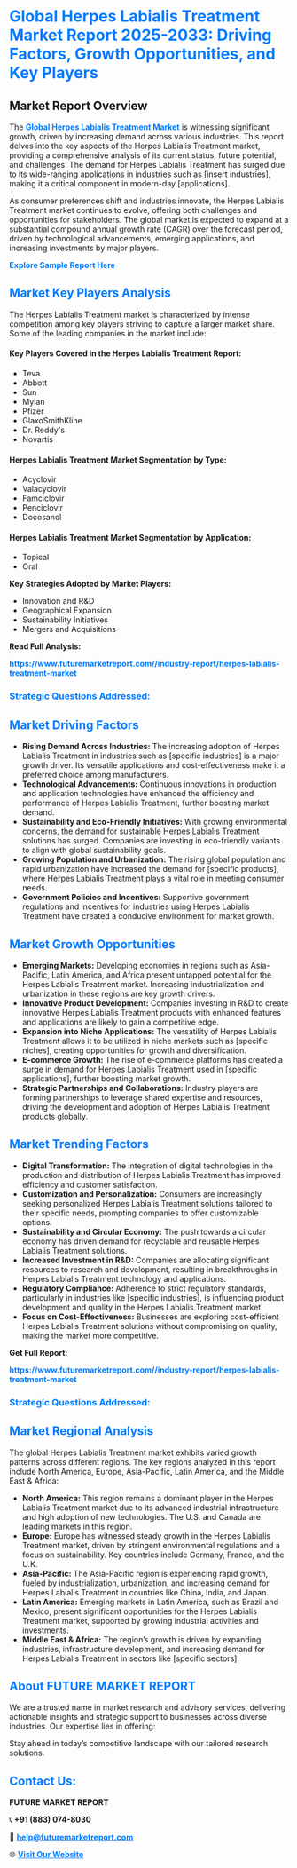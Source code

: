 <h1 style="color: #007BFF;">Global Herpes Labialis Treatment Market Report 2025-2033: Driving Factors, Growth Opportunities, and Key Players</h1>

<section id="overview">
<h2>Market Report Overview</h2>
<p>The <a href="https://www.futuremarketreport.com//industry-report/herpes-labialis-treatment-market" style="color: #007BFF; text-decoration: none;"><strong>Global Herpes Labialis Treatment Market</strong></a> is witnessing significant growth, driven by increasing demand across various industries. This report delves into the key aspects of the Herpes Labialis Treatment market, providing a comprehensive analysis of its current status, future potential, and challenges. The demand for Herpes Labialis Treatment has surged due to its wide-ranging applications in industries such as [insert industries], making it a critical component in modern-day [applications].</p>
<p>As consumer preferences shift and industries innovate, the Herpes Labialis Treatment market continues to evolve, offering both challenges and opportunities for stakeholders. The global market is expected to expand at a substantial compound annual growth rate (CAGR) over the forecast period, driven by technological advancements, emerging applications, and increasing investments by major players.</p>
</section>

<section id="overview">
<p><a href="https://www.futuremarketreport.com//request-sample/reportId=54384" style="color: #007BFF; text-decoration: none;"><strong>Explore Sample Report Here</strong></a></p>
</section>

<section id="key-players">
<h2 style="color: #007BFF;">Market Key Players Analysis</h2>
<p>The Herpes Labialis Treatment market is characterized by intense competition among key players striving to capture a larger market share. Some of the leading companies in the market include:</p>
<h4>Key Players Covered in the Herpes Labialis Treatment Report:</h4>
<ul><li>Teva</li><li>Abbott</li><li>Sun</li><li>Mylan</li><li>Pfizer</li><li>GlaxoSmithKline</li><li>Dr. Reddy&#039;s</li><li>Novartis</li></ul>
<h4>Herpes Labialis Treatment Market Segmentation by Type:</h4>
<ul><li>Acyclovir</li><li>Valacyclovir</li><li>Famciclovir</li><li>Penciclovir</li><li>Docosanol</li></ul>

<h4>Herpes Labialis Treatment Market Segmentation by Application:</h4>
<ul><li>Topical</li><li>Oral</li></ul>
<p><strong>Key Strategies Adopted by Market Players:</strong></p>
<ul>
<li>Innovation and R&D</li>
<li>Geographical Expansion</li>
<li>Sustainability Initiatives</li>
<li>Mergers and Acquisitions</li>
</ul>
</section>

<section>
<p><strong>Read Full Analysis: </strong></p><a href="https://www.futuremarketreport.com//industry-report/herpes-labialis-treatment-market" style="color: #007BFF; text-decoration: none;"><strong>https://www.futuremarketreport.com//industry-report/herpes-labialis-treatment-market</strong></a>
<h3 style="color: #007BFF;">Strategic Questions Addressed:</h3>
</section>

<section id="driving-factors">
<h2 style="color: #007BFF;">Market Driving Factors</h2>
<ul>
<li><strong>Rising Demand Across Industries:</strong> The increasing adoption of Herpes Labialis Treatment in industries such as [specific industries] is a major growth driver. Its versatile applications and cost-effectiveness make it a preferred choice among manufacturers.</li>
<li><strong>Technological Advancements:</strong> Continuous innovations in production and application technologies have enhanced the efficiency and performance of Herpes Labialis Treatment, further boosting market demand.</li>
<li><strong>Sustainability and Eco-Friendly Initiatives:</strong> With growing environmental concerns, the demand for sustainable Herpes Labialis Treatment solutions has surged. Companies are investing in eco-friendly variants to align with global sustainability goals.</li>
<li><strong>Growing Population and Urbanization:</strong> The rising global population and rapid urbanization have increased the demand for [specific products], where Herpes Labialis Treatment plays a vital role in meeting consumer needs.</li>
<li><strong>Government Policies and Incentives:</strong> Supportive government regulations and incentives for industries using Herpes Labialis Treatment have created a conducive environment for market growth.</li>
</ul>
</section>

<section id="growth-opportunities">
<h2 style="color: #007BFF;">Market Growth Opportunities</h2>
<ul>
<li><strong>Emerging Markets:</strong> Developing economies in regions such as Asia-Pacific, Latin America, and Africa present untapped potential for the Herpes Labialis Treatment market. Increasing industrialization and urbanization in these regions are key growth drivers.</li>
<li><strong>Innovative Product Development:</strong> Companies investing in R&D to create innovative Herpes Labialis Treatment products with enhanced features and applications are likely to gain a competitive edge.</li>
<li><strong>Expansion into Niche Applications:</strong> The versatility of Herpes Labialis Treatment allows it to be utilized in niche markets such as [specific niches], creating opportunities for growth and diversification.</li>
<li><strong>E-commerce Growth:</strong> The rise of e-commerce platforms has created a surge in demand for Herpes Labialis Treatment used in [specific applications], further boosting market growth.</li>
<li><strong>Strategic Partnerships and Collaborations:</strong> Industry players are forming partnerships to leverage shared expertise and resources, driving the development and adoption of Herpes Labialis Treatment products globally.</li>
</ul>
</section>

<section id="trending-factors">
<h2 style="color: #007BFF;">Market Trending Factors</h2>
<ul>
<li><strong>Digital Transformation:</strong> The integration of digital technologies in the production and distribution of Herpes Labialis Treatment has improved efficiency and customer satisfaction.</li>
<li><strong>Customization and Personalization:</strong> Consumers are increasingly seeking personalized Herpes Labialis Treatment solutions tailored to their specific needs, prompting companies to offer customizable options.</li>
<li><strong>Sustainability and Circular Economy:</strong> The push towards a circular economy has driven demand for recyclable and reusable Herpes Labialis Treatment solutions.</li>
<li><strong>Increased Investment in R&D:</strong> Companies are allocating significant resources to research and development, resulting in breakthroughs in Herpes Labialis Treatment technology and applications.</li>
<li><strong>Regulatory Compliance:</strong> Adherence to strict regulatory standards, particularly in industries like [specific industries], is influencing product development and quality in the Herpes Labialis Treatment market.</li>
<li><strong>Focus on Cost-Effectiveness:</strong> Businesses are exploring cost-efficient Herpes Labialis Treatment solutions without compromising on quality, making the market more competitive.</li>
</ul>
</section>

<section>
<p><strong>Get Full Report: </strong></p><a href="https://www.futuremarketreport.com//industry-report/herpes-labialis-treatment-market" style="color: #007BFF; text-decoration: none;"><strong>https://www.futuremarketreport.com//industry-report/herpes-labialis-treatment-market</strong></a>
<h3 style="color: #007BFF;">Strategic Questions Addressed:</h3>
</section>


<section id="regional-analysis">
<h2 style="color: #007BFF;">Market Regional Analysis</h2>
<p>The global Herpes Labialis Treatment market exhibits varied growth patterns across different regions. The key regions analyzed in this report include North America, Europe, Asia-Pacific, Latin America, and the Middle East & Africa:</p>
<ul>
<li><strong>North America:</strong> This region remains a dominant player in the Herpes Labialis Treatment market due to its advanced industrial infrastructure and high adoption of new technologies. The U.S. and Canada are leading markets in this region.</li>
<li><strong>Europe:</strong> Europe has witnessed steady growth in the Herpes Labialis Treatment market, driven by stringent environmental regulations and a focus on sustainability. Key countries include Germany, France, and the U.K.</li>
<li><strong>Asia-Pacific:</strong> The Asia-Pacific region is experiencing rapid growth, fueled by industrialization, urbanization, and increasing demand for Herpes Labialis Treatment in countries like China, India, and Japan.</li>
<li><strong>Latin America:</strong> Emerging markets in Latin America, such as Brazil and Mexico, present significant opportunities for the Herpes Labialis Treatment market, supported by growing industrial activities and investments.</li>
<li><strong>Middle East & Africa:</strong> The region’s growth is driven by expanding industries, infrastructure development, and increasing demand for Herpes Labialis Treatment in sectors like [specific sectors].</li>
</ul>
</section>

<footer>
<h2 style="color: #007BFF;">About FUTURE MARKET REPORT</h2>
<p>We are a trusted name in market research and advisory services, delivering actionable insights and strategic support to businesses across diverse industries. Our expertise lies in offering:</p>

<p>Stay ahead in today’s competitive landscape with our tailored research solutions.</p>

<h2 style="color: #007BFF;">Contact Us:</h2>
<p><strong>FUTURE MARKET REPORT</strong></p>
<p>📞 <strong>+91 (883) 074-8030</strong></p>
<p>📧 <strong><a href="mailto:help@futuremarketreport.com" style="color: #007BFF;">help@futuremarketreport.com</a></strong></p>
<p>🌐 <strong><a href="https://www.futuremarketreport.com/" style="color: #007BFF;">Visit Our Website</a></strong></p>
</footer>